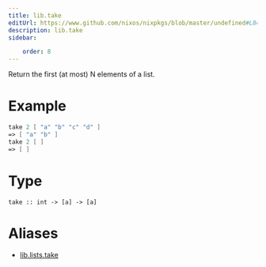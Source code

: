 ```yaml
---
title: lib.take
editUrl: https://www.github.com/nixos/nixpkgs/blob/master/undefined#L842C5
description: lib.take
sidebar:

    order: 8
---
```


Return the first (at most) N elements of a list.

# Example

```nix
take 2 [ "a" "b" "c" "d" ]
=> [ "a" "b" ]
take 2 [ ]
=> [ ]
```

# Type

```
take :: int -> [a] -> [a]
```


# Aliases

- [lib.lists.take](/nix-doc-comments/reference/lib/lists/lib-lists-take)


